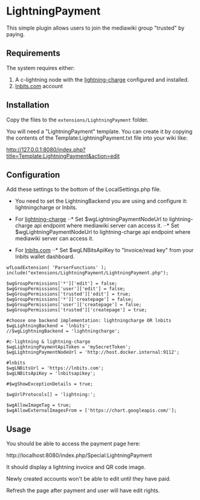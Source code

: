 # LightningPayment

This simple plugin allows users to join the mediawiki group "trusted" by paying.

Requirements
------------

The system requires either:
1. A c-lightning node with the [lightning-charge](https://github.com/ElementsProject/lightning-charge) configured and installed.
2. [lnbits.com](https://lnbits.com) account

Installation
------------

Copy the files to the `extensions/LightningPayment` folder.

You will need a "LightningPayment" template. You can create it by copying
the contents of the Template:LightningPayment.txt file into your wiki like:

http://127.0.0.1:8080/index.php?title=Template:LightningPayment&action=edit


Configuration
-------------

Add these settings to the bottom of the LocalSettings.php file.
* You need to set the LightningBackend you are using and configure it: lightningcharge or lnbits.

* For [lightning-charge](https://github.com/ElementsProject/lightning-charge) 
⋅⋅* Set $wgLightningPaymentNodeUrl to lightning-charge api endpoint where mediawiki server can access it.
⋅⋅* Set $wgLightningPaymentNodeUrl to lightning-charge api endpoint where mediawiki server can access it.

* For [lnbits.com](https://lnbits.com) 
⋅⋅* Set $wgLNBitsApiKey to "Invoice/read key" from your lnbits wallet dashboard.


```
wfLoadExtension( 'ParserFunctions' );
include("extensions/LightningPayment/LightningPayment.php");

$wgGroupPermissions['*']['edit'] = false;
$wgGroupPermissions['user']['edit'] = false;
$wgGroupPermissions['trusted']['edit'] = true;
$wgGroupPermissions['*']['createpage'] = false;
$wgGroupPermissions['user']['createpage'] = false;
$wgGroupPermissions['trusted']['createpage'] = true;

#choose one backend implementation: lightningcharge OR lnbits
$wgLightningBackend = 'lnbits';
//$wgLightningBackend = 'lightningcharge';

#c-lightning & lightning-charge
$wgLightningPaymentApiToken = 'mySecretToken';
$wgLightningPaymentNodeUrl = 'http://host.docker.internal:9112';

#lnbits
$wgLNBitsUrl = 'https://lnbits.com';
$wgLNBitsApiKey = 'lnbitsapikey';

#$wgShowExceptionDetails = true;

$wgUrlProtocols[] = 'lightning:';

$wgAllowImageTag = true;
$wgAllowExternalImagesFrom = ['https://chart.googleapis.com/'];
```

Usage
-----

You should be able to access the payment page here:

http://localhost:8080/index.php/Special:LightningPayment

It should display a lightning invoice and QR code image.

Newly created accounts won't be able to edit until they have paid.

Refresh the page after payment and user will have edit rights.

